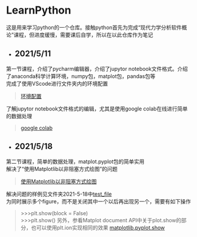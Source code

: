 # LearnPython
这是用来学习python的一个仓库。接触python首先为完成“现代力学分析软件概论”课程，但进度缓慢，需要课后自学，所以在以此仓库作为笔记

* ## 2021/5/11
第一节课程，介绍了pycharm编辑器，介绍了jupytor notebook文件格式。介绍了anaconda科学计算环境，numpy包，matplot包，pandas包等\
完成了使用VScode进行文件夹内的环境配置
> [环境配置](关于环境配置.md "关于环境配置")

了解jupytor notebook文件格式的编辑，尤其是使用google colab在线进行简单的数据处理
> [google colab](https://colab.research.google.com/notebooks/ "google colab")

* ## 2021/5/18
第二节课程，简单的数据处理，matplot.pyplot包的简单实用\
解决了“使用Matplotlib以非阻塞方式绘图”的问题
> [使用Matplotlib以非阻塞方式绘图](http://www.imooc.com/wenda/detail/590321)

解决问题的样例见文件夹2021-5-18中[test_file](/date2021-5-18/test_file.py)\
为同时展示多个figure，而不是关闭其中一个以后再出现另一个，需要有如下操作
> \>>>plt.show(block = False) \
> \>>>plt.show() 
另外，参看Matplot document API中关于plot.show的部分，也可以使用plt.ion实现相同的效果
> [matplotlib.pyplot.show](https://matplotlib.org/stable/api/_as_gen/matplotlib.pyplot.show.html#examples-using-matplotlib-pyplot-show)
